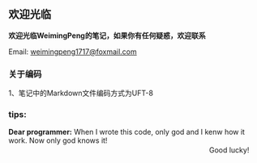 ## 欢迎光临
__欢迎光临WeimingPeng的笔记，如果你有任何疑惑，欢迎联系__  

Email: weimingpeng1717@foxmail.com

### 关于编码
1、笔记中的Markdown文件编码方式为UFT-8


### tips:
__Dear programmer:__
When I wrote this code, only god and I kenw how it work. Now only god knows it!
　　　　　　　　　　　　　　　　　　　　　　　　　　　　     Good lucky!

